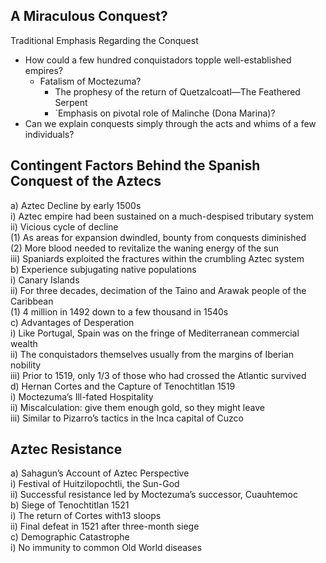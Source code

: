 ## A Miraculous Conquest?  
Traditional Emphasis Regarding the Conquest  
- How could a few hundred conquistadors topple well-established empires?  
	- Fatalism of Moctezuma?  
		- The prophesy of the return of Quetzalcoatl—The Feathered Serpent 
		- `Emphasis on pivotal role of Malinche (Dona Marina)?  
- Can we explain conquests simply through the acts and whims of a few individuals?  
## Contingent Factors Behind the Spanish Conquest of the Aztecs  
a) Aztec Decline by early 1500s  
i) Aztec empire had been sustained on a much-despised tributary system  
ii) Vicious cycle of decline  
(1) As areas for expansion dwindled, bounty from conquests diminished  
(2) More blood needed to revitalize the waning energy of the sun  
iii) Spaniards exploited the fractures within the crumbling Aztec system  
b) Experience subjugating native populations  
i) Canary Islands  
ii) For three decades, decimation of the Taino and Arawak people of the Caribbean  
(1) 4 million in 1492 down to a few thousand in 1540s  
c) Advantages of Desperation  
i) Like Portugal, Spain was on the fringe of Mediterranean commercial wealth  
ii) The conquistadors themselves usually from the margins of Iberian nobility  
iii) Prior to 1519, only 1/3 of those who had crossed the Atlantic survived  
d) Hernan Cortes and the Capture of Tenochtitlan 1519  
i) Moctezuma’s Ill-fated Hospitality  
ii) Miscalculation: give them enough gold, so they might leave  
iii) Similar to Pizarro’s tactics in the Inca capital of Cuzco  

## Aztec Resistance  
a) Sahagun’s Account of Aztec Perspective  
i) Festival of Huitzilopochtli, the Sun-God  
ii) Successful resistance led by Moctezuma’s successor, Cuauhtemoc  
b) Siege of Tenochtitlan 1521  
i) The return of Cortes with13 sloops  
ii) Final defeat in 1521 after three-month siege  
c) Demographic Catastrophe  
i) No immunity to common Old World diseases